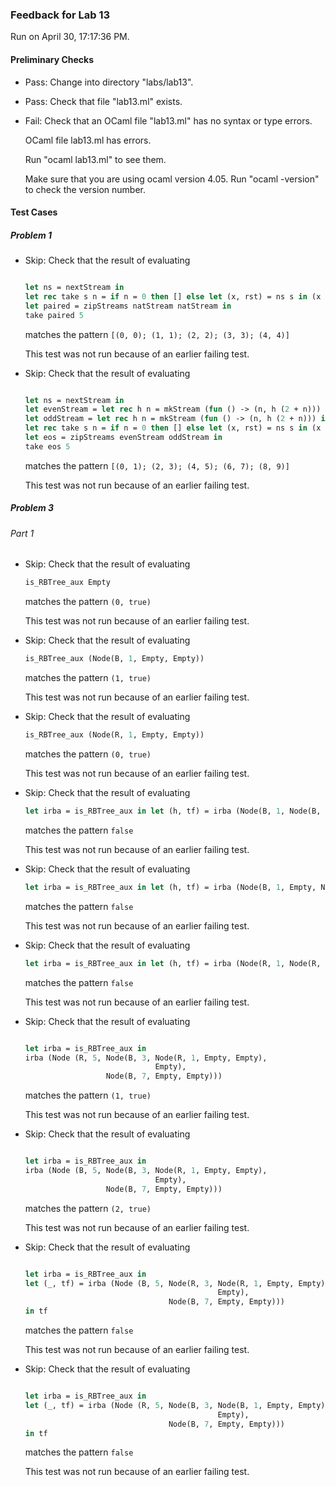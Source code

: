 ### Feedback for Lab 13

Run on April 30, 17:17:36 PM.

#### Preliminary Checks

+ Pass: Change into directory "labs/lab13".

+ Pass: Check that file "lab13.ml" exists.

+ Fail: Check that an OCaml file "lab13.ml" has no syntax or type errors.

    OCaml file lab13.ml has errors.

    Run "ocaml lab13.ml" to see them.

    Make sure that you are using ocaml version 4.05.  Run "ocaml -version" to check the version number.

#### Test Cases

##### Problem 1

+ Skip: Check that the result of evaluating
    ```ocaml
    
    let ns = nextStream in
    let rec take s n = if n = 0 then [] else let (x, rst) = ns s in (x :: take rst (n - 1)) in
    let paired = zipStreams natStream natStream in
    take paired 5

    ```
    matches the pattern `[(0, 0); (1, 1); (2, 2); (3, 3); (4, 4)]`

  This test was not run because of an earlier failing test.

+ Skip: Check that the result of evaluating
    ```ocaml
    
    let ns = nextStream in
    let evenStream = let rec h n = mkStream (fun () -> (n, h (2 + n))) in h 0 in
    let oddStream = let rec h n = mkStream (fun () -> (n, h (2 + n))) in h 1 in
    let rec take s n = if n = 0 then [] else let (x, rst) = ns s in (x :: take rst (n - 1)) in
    let eos = zipStreams evenStream oddStream in
    take eos 5

    ```
    matches the pattern `[(0, 1); (2, 3); (4, 5); (6, 7); (8, 9)]`

  This test was not run because of an earlier failing test.

##### Problem 3

###### Part 1

+ Skip: Check that the result of evaluating
    ```ocaml
    is_RBTree_aux Empty
    ```
    matches the pattern `(0, true)`

  This test was not run because of an earlier failing test.

+ Skip: Check that the result of evaluating
    ```ocaml
    is_RBTree_aux (Node(B, 1, Empty, Empty))
    ```
    matches the pattern `(1, true)`

  This test was not run because of an earlier failing test.

+ Skip: Check that the result of evaluating
    ```ocaml
    is_RBTree_aux (Node(R, 1, Empty, Empty))
    ```
    matches the pattern `(0, true)`

  This test was not run because of an earlier failing test.

+ Skip: Check that the result of evaluating
    ```ocaml
    let irba = is_RBTree_aux in let (h, tf) = irba (Node(B, 1, Node(B, 2, Empty, Empty), Empty)) in tf
    ```
    matches the pattern `false`

  This test was not run because of an earlier failing test.

+ Skip: Check that the result of evaluating
    ```ocaml
    let irba = is_RBTree_aux in let (h, tf) = irba (Node(B, 1, Empty, Node(B, 2, Empty, Empty))) in tf
    ```
    matches the pattern `false`

  This test was not run because of an earlier failing test.

+ Skip: Check that the result of evaluating
    ```ocaml
    let irba = is_RBTree_aux in let (h, tf) = irba (Node(R, 1, Node(R, 3, Empty, Empty), Node(R, 2, Empty, Empty))) in tf
    ```
    matches the pattern `false`

  This test was not run because of an earlier failing test.

+ Skip: Check that the result of evaluating
    ```ocaml
    
    let irba = is_RBTree_aux in
    irba (Node (R, 5, Node(B, 3, Node(R, 1, Empty, Empty),
                                 Empty),
                      Node(B, 7, Empty, Empty)))
    ```
    matches the pattern `(1, true)`

  This test was not run because of an earlier failing test.

+ Skip: Check that the result of evaluating
    ```ocaml
    
    let irba = is_RBTree_aux in
    irba (Node (B, 5, Node(B, 3, Node(R, 1, Empty, Empty),
                                 Empty),
                      Node(B, 7, Empty, Empty)))
    ```
    matches the pattern `(2, true)`

  This test was not run because of an earlier failing test.

+ Skip: Check that the result of evaluating
    ```ocaml
    
    let irba = is_RBTree_aux in
    let (_, tf) = irba (Node (B, 5, Node(R, 3, Node(R, 1, Empty, Empty),
                                               Empty),
                                    Node(B, 7, Empty, Empty)))
    in tf
    ```
    matches the pattern `false`

  This test was not run because of an earlier failing test.

+ Skip: Check that the result of evaluating
    ```ocaml
    
    let irba = is_RBTree_aux in
    let (_, tf) = irba (Node (R, 5, Node(B, 3, Node(B, 1, Empty, Empty),
                                               Empty),
                                    Node(B, 7, Empty, Empty)))
    in tf
    ```
    matches the pattern `false`

  This test was not run because of an earlier failing test.

